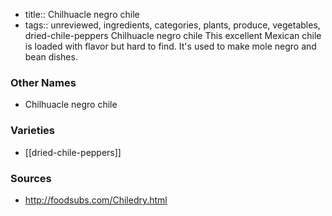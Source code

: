 - title:: Chilhuacle negro chile
- tags:: unreviewed, ingredients, categories, plants, produce, vegetables, dried-chile-peppers
Chilhuacle negro chile This excellent Mexican chile is loaded with flavor but hard to find. It's used to make mole negro and bean dishes.

### Other Names

* Chilhuacle negro chile

### Varieties

* [[dried-chile-peppers]]

### Sources
* http://foodsubs.com/Chiledry.html
